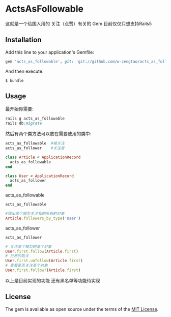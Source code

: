 # ActsAsFollowable

这就是一个给国人用的 关注（点赞）有关的 Gem 目前仅仅只想支持Rails5

## Installation

Add this line to your application's Gemfile:

```ruby
gem 'acts_as_followable', git: 'git://github.com/w-zengtao/acts_as_followable.git'
```

And then execute:

    $ bundle

## Usage

最开始你需要:
```ruby
rails g acts_as_followable
rails db:migrate
```

然后有两个类方法可以放在需要使用的类中:
```ruby
acts_as_followable  #被关注
acts_as_follower    #关注者

class Article < ApplicationRecord
  acts_as_followable
end

class User < ApplicationRecord
  acts_as_follower
end
```

acts_as_followable
```ruby
acts_as_followable

#找出某个模型关注我的所有的对象
Article.followers_by_type('User')
```

acts_as_follower
```ruby
acts_as_follower

# 关注某个模型的某个对象
User.first.follow(Article.first)
# 万恶的取关
User.first.unfollow(Article.first)
# 查看是否关注某个对象
User.first.follow?(Article.first)
```
以上是目前实现的功能 还有黑名单等功能待实现
## License

The gem is available as open source under the terms of the [MIT License](http://opensource.org/licenses/MIT).
